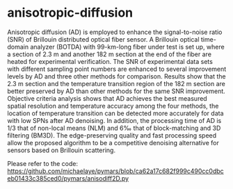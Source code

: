 # anisotropic-diffusion

Anisotropic diffusion (AD) is employed to enhance the signal-to-noise ratio (SNR) of Brillouin distributed optical fiber sensor. A Brillouin optical time-domain analyzer (BOTDA)
with 99-km-long fiber under test is set up, where a section of 2.3 m and another 182 m section at the end of the fiber are heated for experimental verification. The SNR of 
experimental data sets with different sampling point numbers are enhanced to several improvement levels by AD and three other methods for comparison. Results show that the 
2.3 m section and the temperature transition region of the 182 m section are better preserved by AD than other methods for the same SNR improvement. Objective criteria 
analysis shows that AD achieves the best measured spatial resolution and temperature accuracy among the four methods, the location of temperature transition can be detected 
more accurately for data with low SPNs after AD denoising. In addition, the processing time of AD is 1/3 that of non-local means (NLM) and 6‰ that of block-matching and 3D 
filtering (BM3D). The edge-preserving quality and fast processing speed allow the proposed algorithm to be a competitive denoising alternative for sensors based on Brillouin 
scattering.


Please refer to the code:
https://github.com/michaelaye/pymars/blob/ca62a17c682f999c490cc0dbceb01433c385ced0/pymars/anisodiff2D.py
